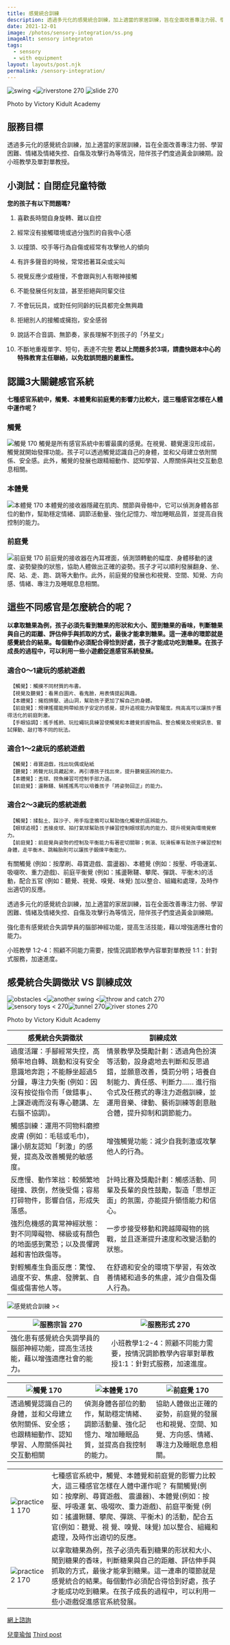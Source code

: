 ```yaml
---
title: 感覺統合訓練
description: 透過多元化的感覺統合訓練，加上適當的家居訓練，旨在全面改善專注力弱、學習困難、情緒及情緒失控、自傷及攻擊行為等情況，陪伴孩子們度過黃金訓練期。設小班教學及單對單教授。
date: 2021-12-01
image: /photos/sensory-integration/ss.png
imageAlt: sensory integraton
tags:
  - sensory
  - with equipment
layout: layouts/post.njk
permalink: /sensory-integration/
---
```


![swing <](/photos/sensory-integration/ss.png)![riverstone 270](/photos/sensory-integration/ss2.png)  ![slide 270](/photos/sensory-integration/ss1.png)
<figcaption>Photo by Victory Kidult Academy</figcaption>

## 服務目標
透過多元化的感覺統合訓練，加上適當的家居訓練，旨在全面改善專注力弱、學習困難、情緒及情緒失控、自傷及攻擊行為等情況，陪伴孩子們度過黃金訓練期。設小班教學及單對單教授。
## 小測試：自閉症兒童特徵
**您的孩子有以下問題嗎?**
1. 喜歡長時間自身旋轉、難以自控

2. 經常沒有接觸環境或過分強烈的自我中心感

3. 以撞頭、咬手等行為自傷或經常有攻擊他人的傾向

4. 有許多聲音的時候，常常捂著耳朵或尖叫

5. 視覺反應少或極慢，不會跟與別人有眼神接觸

6. 不能發展任何友誼，甚至拒絕與同輩交往

7. 不會玩玩具，或對任何同齡的玩具都完全無興趣

8. 拒絕別人的接觸或擁抱，安全感弱

9. 說話不合音調、無節奏，家長理解不到孩子的「外星文」

10. 不斷地重複單字、短句，表達不完整
**若以上問題多於3項，請盡快跟本中心的特殊教育主任聯絡，以免耽誤問題的嚴重性。**

## 認識3大關鍵感官系統
**七種感官系統中，觸覺、本體覺和前庭覺的影響力比較大，這三種感官怎樣在人體中運作呢？**

### 觸覺
![觸覺 170](/photos/sensory-integration/ss3.jpg)
觸覺是所有感官系統中影響最廣的感覺。在視覺、聽覺還沒形成前，觸覺就開始發揮功能。孩子可以透過觸覺認識自己的身體，並和父母建立依附關係、安全感。此外，觸覺的發展也跟精細動作、認知學習、人際關係與社交互動息息相關。

### 本體覺
![本體覺 170](/photos/sensory-integration/ss5.png)
本體覺的接收器隱藏在肌肉、關節與骨骼中，它可以偵測身體各部位的動作，幫助穩定情緒、調節活動量、強化記憶力、增加睡眠品質，並提高自我控制的能力。

### 前庭覺
![前庭覺 170](/photos/sensory-integration/ss6.jfif)
前庭覺的接收器在內耳裡面，偵測頭轉動的幅度、身體移動的速度、姿勢變換的狀態，協助人體做出正確的姿勢。孩子才可以順利發展翻身、坐、爬、站、走、跑、跳等大動作。此外，前庭覺的發展也和視覺、空間、知覺、方向感、情緒、專注力及睡眠息息相關。

## 這些不同感官是怎麼統合的呢？
**以拿取糖果為例，孩子必須先看到糖果的形狀和大小、聞到糖果的香味，判斷糖果與自己的距離、評估伸手與抓取的方式，最後才能拿到糖果。這一連串的環節就是感覺統合的結果。每個動作必須配合得恰到好處，孩子才能成功吃到糖果。在孩子成長的過程中，可以利用一些小遊戲促進感官系統發展。**

### 適合0～1歲玩的感統遊戲
```diff-js
 【觸覺】：觸摸不同材質的布書。
 【視覺及聽覺】：看黑白圖片、看鬼臉，用表情提起興趣。
 【本體覺】：擁抱擠壓、過山洞，幫助孩子更加了解自己的身體。
 【前庭覺】：規律搖擺能夠帶給孩子安定的感覺，提升追視能力與警醒度。飛高高可以讓孩子獲得活化的前庭刺激。
 【手眼協調】：搖手搖鈴、玩拉繩玩具練習使觸覺和本體覺抓握物品、整合觸覺及視覺訊息、嘗試揮動、敲打等不同的玩法。
```
### 適合1～2歲玩的感統遊戲
```diff-js
 【觸覺】：尋寶遊戲，找出玩偶或貼紙
 【聽覺】：將聲光玩具藏起來，再引導孩子找出來，提升聽覺區辨的能力。
 【本體覺】：丟球、撈魚練習可控制手部力道。
 【前庭覺】：盪鞦韆、騎搖搖馬可以培養孩子「將姿勢回正」的能力。
```
### 適合2～3歲玩的感統遊戲
```diff-js
 【觸覺】：揉黏土、踩沙子、用手指塗鴉可以幫助強化觸覺的區辨能力。
 【眼球追視】：丟接皮球、拍打氣球幫助孩子練習控制眼球肌肉的能力、提升視覺與環境覺察力。
 【前庭覺】：前庭覺與姿勢的控制及平衡能力有著密切關聯；側滾、玩滑板車有助孩子練習控制身體，走平衡木、跳輪胎則可以讓孩子鍛煉平衡能力。
```
有關觸覺 (例如：按摩刷、尋寶遊戲、震盪器)、本體覺 (例如：按壓、呼吸運氣、吸啜吹、重力遊戲)、前庭平衡覺 (例如：搖盪鞦韆、攀爬、彈跳、平衡木)的活動，配合五官 (例如：聽覺、視覺、嗅覺、味覺) 加以整合、組織和處理，及時作出適切的反應。

透過多元化的感覺統合訓練，加上適當的家居訓練，旨在全面改善專注力弱、學習困難、情緒及情緒失控、自傷及攻擊行為等情況，陪伴孩子們度過黃金訓練期。

強化患有感覺統合失調學員的腦部神經功能，提高生活技能，藉以增強適應社會的能力。

小班教學 1:2-4：照顧不同能力需要，按情況調節教學內容單對單教授 1:1：針對式服務，加速進度。

## 感覺統合失調徵狀 VS 訓練成效

![obstacles <](/photos/sensory-integration/ss7.png)![another swing <](/photos/sensory-integration/ss8.png)![throw and catch 270](/photos/sensory-integration/ssd.png)
![sensory toys < 270](/photos/sensory-integration/ss9.png)![tunnel 270](/photos/sensory-integration/ssb.png)![river stones 270](/photos/sensory-integration/ssc.png)

<figcaption>Photo by Victory Kidult Academy</figcaption>

| 感覺統合失調徵狀  | 訓練成效  |
| --- | --- |
| 過度活躍：手腳經常失控，高頻率地自轉、跳動和沒有安全意識地奔跑；不能靜坐超過5分鐘，專注力失衡 (例如：因沒有按從指令而「做錯事」、上課遊魂而沒有專心聽講、左右腦不協調)。 | 情景教學及獎勵計劃：透過角色扮演等活動，設身處地去判斷和反思過錯，並願意改善，獎罰分明；培養自制能力、責任感、判斷力…… 進行指令式及任務式的專注力遊戲訓練，並運用音樂、律動、藝術訓練等創意融合體，提升抑制和調節能力。 |
| 觸感訓練：運用不同物料磨擦皮膚 (例如：毛毯或毛巾)，讓小朋友認知「刺激」的感覺，提高及改善觸覺的敏感度。 | 增強觸覺功能：減少自我刺激或攻擊他人的行為。  |
| 反應慢、動作笨拙：較頻繁地碰撞、跌倒，然後受傷；容易打碎物件，影響自信，形成失落感。  | 計時比賽及獎勵計劃：觸感活動、同輩及長輩的良性鼓勵，製造「思想正面」的氛圍，亦能提升領悟能力和信心。  |
| 強烈危機感的異常神經狀態：對不同障礙物、梯級或有顏色的地面感到驚恐；以及畏懼跨越和害怕跌傷等。  | 一步步接受移動和跨越障礙物的挑戰，並且逐漸提升速度和改變活動的狀態。  |
| 對輕觸產生負面反應：驚惶、過度不安、焦慮、發脾氣、自傷或傷害他人等。  | 在舒適和安全的環境下學習，有效改善情緒和過多的焦慮，減少自傷及傷人行為。  |

![感覺統合訓練 ><](/photos/sensory-integration/sen1.png)

| ![服務宗旨 270](/photos/sensory-integration/sen5.png)  | ![服務形式 270](/photos/sensory-integration/sen6.png)  |
| --- | --- |
| 強化患有感覺統合失調學員的腦部神經功能，提高生活技能，藉以增強適應社會的能力。 | 小班教學1:2-4：照顧不同能力需要，按情況調節教學內容單對單教授1:1：針對式服務，加速進度。 |

| ![觸覺 170](/photos/sensory-integration/sen2.png) | ![本體覺 170](/photos/sensory-integration/sen3.png)  |  ![前庭覺 170](/photos/sensory-integration/sen3.png) |
| --- | --- | --- |
| 透過觸覺認識自己的身體，並和父母建立依附關係、安全感；也跟精細動作、認知學習、人際關係與社交互動相關 | 偵測身體各部位的動作，幫助穩定情緒、調節活動量、強化記憶力、增加睡眠品質，並提高自我控制的能力。 | 協助人體做出正確的姿勢，前庭覺的發展也和視覺、空間、知覺、方向感、情緒、專注力及睡眠息息相關。 |

|   |   |
| --- | --- |
| ![practice1 170](/photos/sensory-integration/sen7.png)  | 七種感官系統中，觸覺、本體覺和前庭覺的影響力比較大，這三種感官怎樣在人體中運作呢？  有關觸覺(例如：按摩刷、尋寶遊戲、 震盪器)、本體覺(例如：按壓、呼吸運 氣、吸啜吹、重力遊戲)、前庭平衡覺 (例如：搖盪鞦韆、攀爬、彈跳、平衡木) 的活動，配合五官(例如：聽覺、視 覺、嗅覺、味覺) 加以整合、組織和 處理，及時作出適切的反應。 |
| ![practice2 170](/photos/sensory-integration/sen8.png)  | 以拿取糖果為例，孩子必須先看到糖果的形狀和大小、聞到糖果的香味，判斷糖果與自己的距離、評估伸手與抓取的方式，最後才能拿到糖果。這一連串的環節就是感覺統合的結果。每個動作必須配合得恰到好處，孩子才能成功吃到糖果。在孩子成長的過程中，可以利用一些小遊戲促進感官系統發展。 |

<a href="https://bit.ly/3wxJa1P" class="button">網上諮詢</a>

<a href="{{ '/posts/兒童瑜伽/' | url }}">兒童瑜伽</a>
<a href="{{ '/posts/thirdpost/' | url }}">Third post</a>
